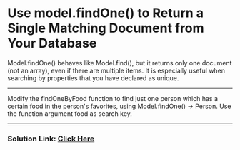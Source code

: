 # Use model.findOne() to Return a Single Matching Document from Your Database

Model.findOne() behaves like Model.find(), but it returns only one document (not an array), even if there are multiple items. It is especially useful when searching by properties that you have declared as unique.

---

Modify the findOneByFood function to find just one person which has a certain food in the person's favorites, using Model.findOne() -> Person. Use the function argument food as search key.

---

### Solution Link: [Click Here](https://boilerplate-mongomongoose.certified2003.repl.co)
